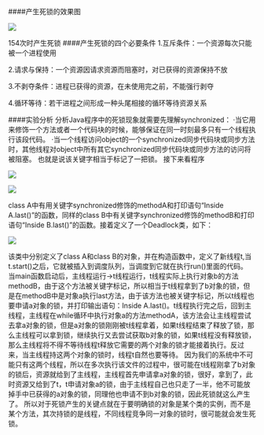 ####产生死锁的效果图

![](http://upload-images.jianshu.io/upload_images/3240217-710f2ac3f74e350c.png?imageMogr2/auto-orient/strip%7CimageView2/2/w/1240)

154次时产生死锁
####产生死锁的四个必要条件
1.互斥条件：一个资源每次只能被一个进程使用

2.请求与保持：一个资源因请求资源而阻塞时，对已获得的资源保持不放

3.不剥夺条件：进程已获得的资源，在未使用完之前，不能强行剥夺

4.循环等待：若干进程之间形成一种头尾相接的循环等待资源关系

####实验分析
分析Java程序中的死锁现象就需要先理解synchronized：
·当它用来修饰一个方法或者一个代码块的时候，能够保证在同一时刻最多只有一个线程执行该段代码。
·当一个线程访问object的一个synchronized同步代码块或同步方法时，其他线程对object中所有其它synchronized同步代码块或同步方法的访问将被阻塞。
也就是说该关键字相当于标记了一把锁。
接下来看程序

![](http://upload-images.jianshu.io/upload_images/3240217-16c6b709ef9e06ad.png?imageMogr2/auto-orient/strip%7CimageView2/2/w/1240)

![](http://upload-images.jianshu.io/upload_images/3240217-0ebb5317531f17b7.png?imageMogr2/auto-orient/strip%7CimageView2/2/w/1240)

class A中有用关键字synchronized修饰的methodA和打印语句“Inside A.last()”的函数，同样的class B中有关键字synchronized修饰的methodB和打印语句“Inside B.last()”的函数。接着定义了一个Deadlock类，如下：

![](http://upload-images.jianshu.io/upload_images/3240217-77f1ddeb61ff6e79.png?imageMogr2/auto-orient/strip%7CimageView2/2/w/1240)

该类中分别定义了class A和class B的对象，并在构造函数中，定义了新线程t,当t.start()之后，它就被插入到调度队列，当调度到它就在执行run()里面的代码。
当main函数启动后，主线程运行→t线程运行，t线程实际上执行对象b的方法methodB，由于这个方法被关键字标记，所以相当于t线程拿到了b对象的锁，但是在methodB中是对象a执行last方法，由于该方法也被关键字标记，所以t线程也要申请a对象的锁，并打印输出语句：Inside A.last()。t线程执行完之后，回到主线程，主线程在while循环中执行对象a的方法methodA，该方法会让主线程尝试去拿a对象的锁，但是a对象的锁刚刚被t线程拿着，如果t线程结束了释放了锁，那么主线程可以拿到锁，继续执行又去尝试获取b对象的锁，如果t线程没有释放锁，那么主线程将不得不等待线程t释放它需要的两个对象的锁才能接着执行。反过来，当主线程持这两个对象的锁时，线程t自然也要等待。
因为我们的系统中不可能只有这两个线程，所以在多次执行该文件的过程中，很可能在t线程刚拿了b对象的锁后，资源就给到了主线程，主线程首先申请拿a对象的锁，很好，拿到了，此时资源又给到了t，t申请对象a的锁，由于主线程自己也只走了一半，他不可能放掉手中已获得的a对象的锁，同理他也申请不到b对象的锁，因此死锁就这么产生了。
所以对于死锁产生的关键点就在于要明确锁的对象是某个类的实例，而不是某个方法，其次持锁的是线程，不同线程竞争同一对象的锁时，很可能就会发生死锁。
